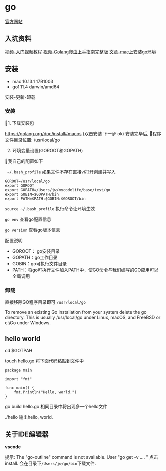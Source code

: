 # go 

[官方网站](https://golang.org/)

## 入坑资料

[视频-入门视频教程](https://www.imooc.com/learn/968)
[视频-Golang爬虫上手指南完整版](https://www.bilibili.com/video/av31551627/)
[文章-mac上安装go环境](https://blog.csdn.net/xiaoquantouer/article/details/79985650)

## 安装

- mac 10.13.1 17B1003
- go1.11.4 darwin/amd64

安装-更新-卸载

### 安装

1. 下载安装包

https://golang.org/doc/install#macos  (双击安装 下一步 ok) 安装完毕后, 程序文件目录位置: /usr/local/go 

2. 环境变量设置(GOROOT和GOPATH)

我自己的配置如下

` ~/.bash_profile` 如果文件不存在直接vi打开创建并写入

```
GOROOT=/usr/local/go
export GOROOT
export GOPATH=/Users/jw/mycodelife/base/test/go
export GOBIN=$GOPATH/bin
export PATH=$PATH:$GOBIN:$GOROOT/bin
```

`source ~/.bash_profile` 执行命令让环境生效

`go env` 查看go配置信息

`go version` 查看go版本信息

配置说明

- GOROOT： go安装目录
- GOPATH：go工作目录
- GOBIN：go可执行文件目录
- PATH：将go可执行文件加入PATH中，使GO命令与我们编写的GO应用可以全局调用

### 卸载

直接移除GO程序目录即可 `/usr/local/go`

To remove an existing Go installation from your system delete the go directory. This is usually /usr/local/go under Linux, macOS, and FreeBSD or c:\Go under Windows.

## hello world

cd $GOTPAH

touch hello.go 将下面代码粘贴到文件中

```
package main

import "fmt"

func main() {
	fmt.Println("Hello, world.")
}
```

go build hello.go  相同目录中将出现多一个hello文件

./hello 输出hello, world. 


## 关于IDE编辑器

**vscode**

提示: The "go-outline" command is not available. User "go get -v .... " 点击 install. 会在目录下`/Users/jw/go/bin`下载文件.